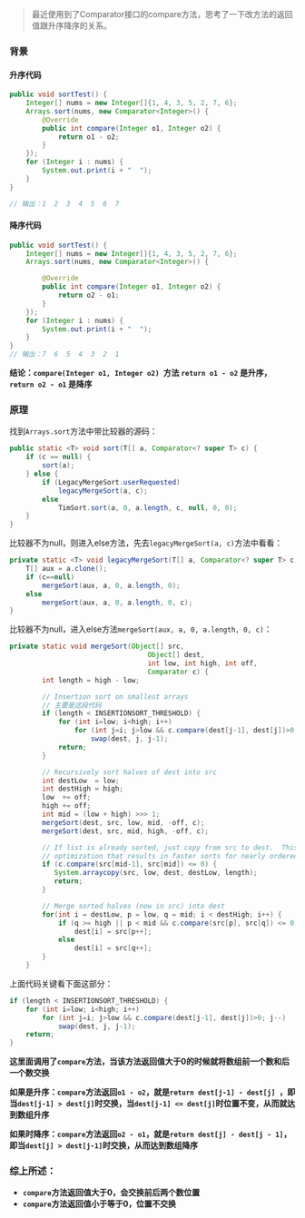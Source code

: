 > 最近使用到了Comparator接口的compare方法，思考了一下改方法的返回值跟升序降序的关系。

### 背景

#### 升序代码

```java
public void sortTest() {
    Integer[] nums = new Integer[]{1, 4, 3, 5, 2, 7, 6};
    Arrays.sort(nums, new Comparator<Integer>() {
        @Override
        public int compare(Integer o1, Integer o2) {
            return o1 - o2;
        }
    });
    for (Integer i : nums) {
        System.out.print(i + "  ");
    }
}

// 输出：1  2  3  4  5  6  7
```

#### 降序代码

```java
public void sortTest() {
    Integer[] nums = new Integer[]{1, 4, 3, 5, 2, 7, 6};
    Arrays.sort(nums, new Comparator<Integer>() {

        @Override
        public int compare(Integer o1, Integer o2) {
            return o2 - o1;
        }
    });
    for (Integer i : nums) {
        System.out.print(i + "  ");
    }
}
// 输出：7  6  5  4  3  2  1
```

**结论：`compare(Integer o1, Integer o2) `方法 `return o1 - o2` 是升序，`return o2 - o1` 是降序**

### 原理

找到`Arrays.sort`方法中带比较器的源码：

```java
public static <T> void sort(T[] a, Comparator<? super T> c) {
    if (c == null) {
        sort(a);
    } else {
        if (LegacyMergeSort.userRequested)
            legacyMergeSort(a, c);
        else
            TimSort.sort(a, 0, a.length, c, null, 0, 0);
    }
}
```
比较器不为null，则进入else方法，先去`legacyMergeSort(a, c)`方法中看看：
```java
private static <T> void legacyMergeSort(T[] a, Comparator<? super T> c) {
    T[] aux = a.clone();
    if (c==null)
        mergeSort(aux, a, 0, a.length, 0);
    else
        mergeSort(aux, a, 0, a.length, 0, c);
}
```
比较器不为null，进入else方法`mergeSort(aux, a, 0, a.length, 0, c)`：
```java
private static void mergeSort(Object[] src,
                                  Object[] dest,
                                  int low, int high, int off,
                                  Comparator c) {
        int length = high - low;

        // Insertion sort on smallest arrays
    	// 主要是这段代码
        if (length < INSERTIONSORT_THRESHOLD) {
            for (int i=low; i<high; i++)
                for (int j=i; j>low && c.compare(dest[j-1], dest[j])>0; j--)
                    swap(dest, j, j-1);
            return;
        }

        // Recursively sort halves of dest into src
        int destLow  = low;
        int destHigh = high;
        low  += off;
        high += off;
        int mid = (low + high) >>> 1;
        mergeSort(dest, src, low, mid, -off, c);
        mergeSort(dest, src, mid, high, -off, c);

        // If list is already sorted, just copy from src to dest.  This is an
        // optimization that results in faster sorts for nearly ordered lists.
        if (c.compare(src[mid-1], src[mid]) <= 0) {
           System.arraycopy(src, low, dest, destLow, length);
           return;
        }

        // Merge sorted halves (now in src) into dest
        for(int i = destLow, p = low, q = mid; i < destHigh; i++) {
            if (q >= high || p < mid && c.compare(src[p], src[q]) <= 0)
                dest[i] = src[p++];
            else
                dest[i] = src[q++];
        }
    }
```

上面代码关键看下面这部分：

```java
if (length < INSERTIONSORT_THRESHOLD) {
    for (int i=low; i<high; i++)
        for (int j=i; j>low && c.compare(dest[j-1], dest[j])>0; j--)
            swap(dest, j, j-1);
    return;
}
```

**这里面调用了`compare`方法，当该方法返回值大于0的时候就将数组前一个数和后一个数交换**

**如果是升序：`compare`方法返回`o1 - o2`，就是`return dest[j-1] - dest[j] `，即当`dest[j-1] > dest[j]`时交换，当`dest[j-1] <= dest[j]`时位置不变，从而就达到数组升序**

**如果时降序：`compare`方法返回`o2 - o1`，就是`return dest[j] - dest[j - 1]`，即当`dest[j] > dest[j-1]`时交换，从而达到数组降序**

###  综上所述：

- **`compare`方法返回值大于0，会交换前后两个数位置**
- **`compare`方法返回值小于等于0，位置不交换**

